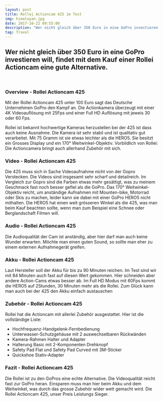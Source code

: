 ```yaml
---
layout: post
title: Rollei Actioncam 425 im Test
img: himalayan.jpg
date: 2017-10-22 09:55:00
description: "Wer nicht gleich über 350 Euro in eine GoPro investieren will, findet\_mit dem Kauf einer Rollei Actioncam eine gute Alternative."
tag: Travel
---
```



## **Wer nicht gleich &uuml;ber 350 Euro in eine GoPro investieren will, findet mit dem Kauf einer Rollei Actioncam eine gute Alternative.**

&nbsp;

### Overview - Rollei Actioncam 425

Mit der Rollei Actioncam 425 unter 100 Euro sagt das Deutsche Unternehmen GoPro den Kampf an. Die Actionkamera &uuml;berzeugt mit einer 4K Videoaufl&ouml;sung mit 25Fps und einer Full HD Aufl&ouml;sung mit jeweis 30 oder 60 Fps.

Rollei ist bekannt hochwertige Kameras herzustellen bei der 425 ist dass auch keine Ausnahme. Die Kamera ist sehr stabil und ist qualitativ gut verarbeitet. Mit 75 Gramm ist sie etwas leichter als die HERO5. Sie besitzt ein Grosses Display und ein 170&deg; Weitwinkel-Objektiv. Vorbildlich von Rollei: Die Actioncamera bringt auch allerhand Zubeh&ouml;r mit sich.

### Video - Rollei Actioncam 425

Die 425 muss sich in Sache Videoaufnahme nicht von der Gopro Verstecken. Die Videos sind insgesamt sehr scharf und detailreich. Im Vergleich zur Gopro sind die Farben etwas mehr ges&auml;ttigt, was zu meinem Geschmack fast noch besser gefiel als die GoPro. Das 170&deg; Weitwinkel-Objektiv reicht, um anst&auml;ndige Aufnahmen mit Mounten-bike, Motorrad oder Skis zu machen, leider kann sie dabei mit einer GoPro HERO5 nicht mithalten. Die HERO5 hat einen weit gr&ouml;sseren Winkel als die 425, was man beim Kauf beachten sollte, wenn man zum Beispiel eine Schnee oder Berglandschaft Filmen will.

### Audio - Rollei Actioncam 425

Die Audioqualit&auml;t der Cam ist anst&auml;ndig, aber hier darf man auch keine Wunder erwarten. M&ouml;chte man einen guten Sound, so sollte man eher zu einem externen Aufnahmeger&auml;t greifen.

### Akku - Rollei Actioncam 425

Laut Hersteller soll der Akku f&uuml;r bis zu 90 Minuten reichen. Im Test sind wir mit 84 Minuten auch fast auf diesen Wert gekommen. Hier schneiden aber andere Action-Cams etwas besser ab. Im Full HD Modus mit 60Fps kommt die HERO5 auf 2Stunden, 30 Minuten mehr als die Rollei. Zum Gl&uuml;ck kann man auch bei der 425 den Akku einfach austauschen

### Zubeh&ouml;r - Rollei Actioncam 425

Rollei hat die Actioncam mit allerlei Zubeh&ouml;r ausgestattet. Hier ist die vollst&auml;ndige Liste:

* Hochfrequenz-Handgelenk-Fernbedienung
* Unterwasser-Schutzgeh&auml;use mit 2 auswechselbaren R&uuml;ckw&auml;nden
* Kamera-Rahmen Halter und Adapter
* Halterung Basic mit 2-Komponenten Drehknopf
* Safety Pad Flat und Safety Pad Curved mit 3M-Sticker
* Quickshoe Stativ-Adapter

### Fazit - Rollei Actioncam 425

Die Rollei ist zu den GoPros eine echte Alternative. Die Videoqualit&auml;t reicht fast zur GoPro heran. Einsparen muss man hier beim Akku und dem Weitwinkel, was durch das grosse Zubeh&ouml;r wider wett gemacht wird. Die Rollei Actioncam 425, unser Preis Leistungs Sieger.